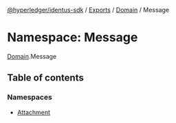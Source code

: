 [@hyperledger/identus-sdk](../README.md) / [Exports](../modules.md) / [Domain](Domain.md) / Message

# Namespace: Message

[Domain](Domain.md).Message

## Table of contents

### Namespaces

- [Attachment](Domain.Message.Attachment.md)
